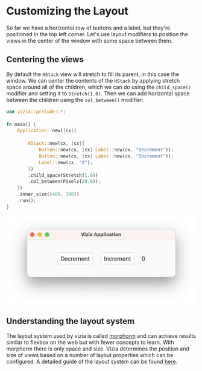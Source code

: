 # Customizing the Layout

So far we have a horizontal row of buttons and a label, but they're positioned in the top left corner. Let's use layout modifiers to position the views in the center of the window with some space between them.

## Centering the views

By default the `HStack` view will stretch to fill its parent, in this case the window. We can center the contents of the `HStack` by applying stretch space around all of the children, which we can do using the `child_space()` modifier and setting it to `Stretch(1.0)`. Then we can add horizontal space between the children using the `col_between()` modifier:

```rust
use vizia::prelude::*;

fn main() {
    Application::new(|cx|{

        HStack::new(cx, |cx|{
            Button::new(cx, |cx| Label::new(cx, "Decrement"));
            Button::new(cx, |cx| Label::new(cx, "Increment"));
            Label::new(cx, "0");
        })
        .child_space(Stretch(1.0))
        .col_between(Pixels(20.0));
    })
    .inner_size((400, 100))
    .run();
}
```

<img src="img/layout.png" alt="A vizia app showing two buttons and a label"/>

## Understanding the layout system
The layout system used by vizia is called [morphorm](https://github.com/vizia/morphorm) and can achieve results similar to flexbox on the web but with fewer concepts to learn. With morphorm there is only space and size. Vizia determines the position and size of views based on a number of layout properties which can be configured. A detailed guide of the layout system can be found [here](../basic/layout/layout.md).

<!-- ### Layout Type
The children of a view will be arranged into a stack. The `layout-type` property determines how children of a view will be arranged. There are two variants:
- `Row` - The view will arrange its children into a horizontal row.
- `Column` - The view will arrange its children into a vertical column.

### Position Type
The `position-type` property determines whether a view should be positioned in-line with its siblings in a stack, or out-of-line and independently of its siblings. There are two variants:
- `ParentDirected` - The view will be positioned relative to its in-line position with its siblings.
- `SelfDirected` - The view will be positioned out-of-line and relative to the top-left corner of its parent.

### Space
The position of an individual view within a stack can be adjusted by the spacing applied to each of its four sides:
- `left` - The space that should be applied to the left side of the view. This takes precedent over `right` spacing.
- `right` - The space that should be applied to the right side of the view.
- `top` - The space that should be applied to the top side of (above) the view. This takes precedent over `bottom` space.
- `bottom` - The space that should be applied to the bottom side of (below) the view.

The `space` property can be used to set the spacing on all four sides of a view simultaneously.

Spacing is specified with `Units`, which has four variants:
- `Pixels(val)` - Sets the spacing to a fixed number of pixels.
- `Percentage(val)` - Sets the spacing to a percentage of the view's parent size.
- `Stretch(factor)` - Sets the spacing to a proportion of the free space of the parent within the same axis.
- `Auto` - Sets the spacing to inherit the child spacing of the parent.

### Child Space
The `child space` property of a view can be used to apply space around its children by overriding the individual `Auto` spacing of the children and is also specified with `Units`. Child space can also be applied to individual sides of a view:
- `child_left` - The space that should be applied between the left side of the view and its children with individual `Auto` `left` spacing. Applies to all children in a vertical stack and to the first child in a horizontal stack.
- `child_right` - The space that should be applied between the right side of the view and its children with individual `Auto` `right` spacing. Applies to all children in a vertical stack and to the first child in a horizontal stack.
- `child_top` - The space that should be applied between the top side of the view and its children with individual `Auto` `top` spacing. Applies to all children in a horizontal stack and to the first child in a vertical stack.
- `child_bottom` - The space that should be applied between the bottom side of the view and its children with individual `Auto` `bottom` spacing. Applies to all children in a horizontal stack and to the first child in a vertical stack.

### Size
The size of a view is determined by its `width` and `height` properties, which are also specified with `Units`:
- `Pixels(val)` - Sets the size to a fixed number of pixels.
- `Percentage(val)` - Sets the size to a percentage of the view's parent size.
- `Stretch(factor)` - Sets the size to a proportion of the free space of the parent within the same axis.
- `Auto` - Sets the size to either hug the view's children, or to inherit the content size of the view, for example the size of any text within the view. Self-directed children do not contribute to the size of the view when the view size is set to auto.

The `width` and `height` can also be set simultaneously with the `size` property.

### Constraints
All spacing and size properties can be constrained with corresponding minimum and maximum properties, which are also specified using `Units`. For example, the `width` of a view can be constrained with the `min_width` and `max_width` properties.
 -->
